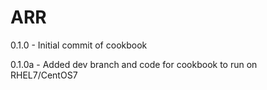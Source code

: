 # ARR

0.1.0 - Initial commit of cookbook

0.1.0a - Added dev branch and code for cookbook to run on RHEL7/CentOS7

